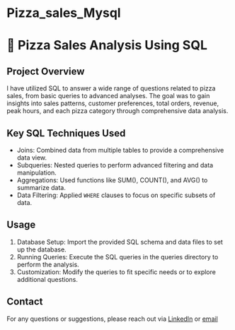 # Pizza_sales_Mysql

# 🍕 Pizza Sales Analysis Using SQL

## Project Overview
I have utilized SQL to answer a wide range of questions related to pizza sales, from basic queries to advanced analyses. The goal was to gain insights into sales patterns, customer preferences, total orders, revenue, peak hours, and each pizza category through comprehensive data analysis.

## Key SQL Techniques Used
- Joins: Combined data from multiple tables to provide a comprehensive data view.
- Subqueries: Nested queries to perform advanced filtering and data manipulation.
- Aggregations: Used functions like SUM(), COUNT(), and AVG() to summarize data.
- Data Filtering: Applied `WHERE` clauses to focus on specific subsets of data.

## Usage
1. Database Setup: Import the provided SQL schema and data files to set up the database.
2. Running Queries: Execute the SQL queries in the queries directory to perform the analysis.
3. Customization: Modify the queries to fit specific needs or to explore additional questions.

## Contact
For any questions or suggestions, please reach out via [LinkedIn](www.linkedin.com/in/ashish-kumar-tripathi083) or [email](tripathiashish083@gmail.com)

